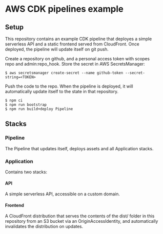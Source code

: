 # AWS CDK pipelines example

## Setup


This repository contains an example CDK pipeline that deployes a simple
serverless API and a static frontend served from CloudFront. Once deployed, the
pipeline will update itself on git push.

Create a repository on github, and a personal access token with scopes repo and
admin:repo_hook. Store the secret in AWS SecretsManager:

    $ aws secretsmanager create-secret --name github-token --secret-string=<TOKEN>

Push the code to the repo. When the pipeline is deployed, it will automatically
update itself to the state in that repository.

```
$ npm ci
$ npm run bootstrap
$ npm run build+deploy Pipeline
```

## Stacks

### Pipeline

The Pipeline that updates itself, deploys assets and all Application
stacks.

### Application

Contains two stacks:

#### API

A simple serverless API, accessible on a custom domain.

#### Frontend

A CloudFront distribution that serves the contents of the dist/ folder
in this repository from an S3 bucket via an OriginAccessIdentity, and
automatically invalidates the distribution on updates.
